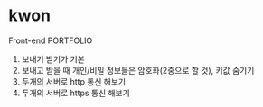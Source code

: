# kwon
Front-end PORTFOLIO

1. 보내기 받기가 기본
2. 보내고 받을 때 개인/비밀 정보들은 암호화(2중으로 할 것), 키값 숨기기
3. 두개의 서버로 http 통신 해보기
4. 두개의 서버로 https 통신 해보기
